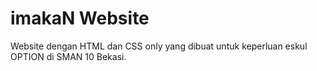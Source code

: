 # imakaN Website
Website dengan HTML dan CSS only yang dibuat untuk keperluan eskul OPTION di SMAN 10 Bekasi.
